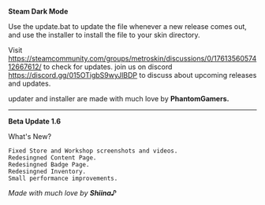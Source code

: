**Steam Dark Mode**

Use the update.bat to update the file whenever a new release comes out,
and use the installer to install the file to your skin directory.

Visit https://steamcommunity.com/groups/metroskin/discussions/0/1761356057412667612/ to check for updates.
join us on discord https://discord.gg/015OTigbS9wyJlBDP to discuss about upcoming releases and updates.

updater and installer are made with much love by **PhantomGamers.**

------------------------------------------------------------------------------------------------------------------

**Beta Update 1.6**

What's New?

    Fixed Store and Workshop screenshots and videos.
    Redesingned Content Page.
    Redesingned Badge Page.
    Redesingned Inventory.
    Small performance improvements.


*Made with much love by* ***Shiina♪***
